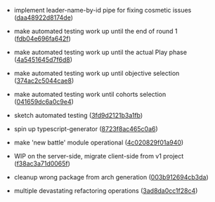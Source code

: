 
 -  implement leader-name-by-id pipe for fixing cosmetic issues ([daa48922d8174de](https://github.com/BudWhiteStudying/l5r-mass-battle-tracker-reloaded/commit/daa48922d8174de))
 -  make automated testing work up until the end of round 1 ([fdb04e696fa642f](https://github.com/BudWhiteStudying/l5r-mass-battle-tracker-reloaded/commit/fdb04e696fa642f))
 -  make automated testing work up until the actual Play phase ([4a5451645d7f6d8](https://github.com/BudWhiteStudying/l5r-mass-battle-tracker-reloaded/commit/4a5451645d7f6d8))
 -  make automated testing work up until objective selection ([374ac2c5044cae8](https://github.com/BudWhiteStudying/l5r-mass-battle-tracker-reloaded/commit/374ac2c5044cae8))
 -  make automated testing work until cohorts selection ([041659dc6a0c9e4](https://github.com/BudWhiteStudying/l5r-mass-battle-tracker-reloaded/commit/041659dc6a0c9e4))
 -  sketch automated testing ([3fd9d2121b3a1fb](https://github.com/BudWhiteStudying/l5r-mass-battle-tracker-reloaded/commit/3fd9d2121b3a1fb))
 -  spin up typescript-generator ([8723f8ac465c0a6](https://github.com/BudWhiteStudying/l5r-mass-battle-tracker-reloaded/commit/8723f8ac465c0a6))
 -  make 'new battle' module operational ([4c020829f01a940](https://github.com/BudWhiteStudying/l5r-mass-battle-tracker-reloaded/commit/4c020829f01a940))
 -  WIP on the server-side, migrate client-side from v1 project ([f38ac3a71d0065f](https://github.com/BudWhiteStudying/l5r-mass-battle-tracker-reloaded/commit/f38ac3a71d0065f))

 -  cleanup wrong package from arch generation ([003b912694cb3da](https://github.com/BudWhiteStudying/l5r-mass-battle-tracker-reloaded/commit/003b912694cb3da))
 -  multiple devastating refactoring operations ([3ad8da0cc1f28c4](https://github.com/BudWhiteStudying/l5r-mass-battle-tracker-reloaded/commit/3ad8da0cc1f28c4))

